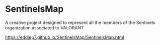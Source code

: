 # SentinelsMap
A creative project designed to represent all the members of the Sentinels organization associated to VALORANT

https://eddiep7.github.io/SentinelsMap/SentinelsMap.html
